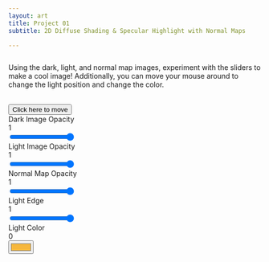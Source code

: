 ```yaml
---
layout: art
title: Project 01
subtitle: 2D Diffuse Shading & Specular Highlight with Normal Maps

---
```


<link href="/assets/css/viza656.css" rel="stylesheet" type = "text/css">
<script src="//code.jquery.com/jquery-1.10.2.js"></script>
<script src="//code.jquery.com/ui/1.11.4/jquery-ui.js"></script>


<div class="container">
  <div class="row">
    <div class="col-lg-12 col-md-12 col-sm-12 col-12 d-flex text-center hidden">
        <div class="column p-4">
  <p>Using the dark, light, and normal map images, experiment with the sliders to make a cool image! Additionally, you can move your mouse around to change the light position and change the color.</p>
      </div>
  </div>
  <br>
    <canvas id="canvas" onmousemove="mouse_position(event)"></canvas>
    <div id="ui">
        <button id="uiheader">Click here to move </button>
        <div class="slider-name"> Dark Image Opacity</div>
        <div class="value">1</div>
        <input id="darkImageOpacity" class="slider" type="range" min="0" max="1" step=".001" value="1" oninput="myFunction(this.id)"> 
            <br>
        <div class="slider-name"> Light Image Opacity</div>
        <div class="value">1</div>
        <input id="lightImageOpacity" class="slider" type="range" min="0" max="1" step=".001" value="1" oninput="myFunction(this.id)">
            <br>
               <div class="slider-name"> Normal Map Opacity</div>
        <div class="value">1</div>
        <input id="normalImageOpacity" class="slider" type="range" min="0" max="1" step=".001" value="1" oninput="myFunction(this.id)">
        <br>
        <div class="slider-name"> Light Edge</div>
        <div class="value">1</div>
        <input id="lightIntensity" class="slider" type="range" min="0" max="1" step=".001" value="1" oninput="myFunction(this.id)">
        <br>
        <div>
          <div class="slider-name"> Light Color</div>
          <div class="value">0 </div>
          <input id="lightColor" class="colorSlider" type="color" value="#f6b73c" oninput="myFunction(this.id)">
        </div>
        <br> 
    </div>
</div>
<!-- vertex shader -->
<script  id="vertex-shader-2d" type="x-shader/x-vertex">#version 300 es
// an attribute is an input (in) to a vertex shader.
// an attribute is an input (in) to a vertex shader.
// It will receive data from a buffer
in vec4 a_position;
in vec2 a_texCoord;

// Used to pass in the resolution of the canvas
uniform vec2 u_resolution;

// Used to pass the texture coordinates to the fragment shader
out vec2 v_texCoord;

//Light
uniform vec3 u_lightWorldPosition;
uniform mat4 u_world;
out vec3 v_surfaceToLight;
 

// all shaders have a main function
void main() {

  // compute the world position of the surface
  vec3 surfaceWorldPosition = (u_world * a_position).xyz;
 
  // compute the vector of the surface to the light
  // and pass it to the fragment shader
  v_surfaceToLight = u_lightWorldPosition;

  // convert the position from pixels to 0.0 to 1.0
  vec2 zeroToOne = a_position.xy / u_resolution;

  // convert from 0->1 to 0->2
  vec2 zeroToTwo = zeroToOne * 2.0;

  // convert from 0->2 to -1->+1 (clipspace)
  vec2 clipSpace = zeroToTwo - 1.0;

float test = dot(vec3(0,0,0), vec3(1,1,1));
  gl_Position = vec4(clipSpace * vec2(1, -1), 0, 1);

  // pass the texCoord to the fragment shader
  // The GPU will interpolate this value between points.
  v_texCoord = a_texCoord;
}
</script>
<!-- fragment shader -->
<script  id="fragment-shader-2d" type="x-shader/x-fragment">#version 300 es
// fragment shaders don't have a default precision so we need
// to pick one. highp is a good default. It means "high precision"
precision highp float;

// our texture
uniform sampler2D u_imageDark;
uniform sampler2D u_imageLight;
uniform sampler2D u_imageNormal;
uniform float f_darkImageOpacity;
uniform float f_lightImageOpacity;
uniform float f_normalImageOpacity;

//light
uniform vec2 u_lightPosition;
uniform vec3 u_lightColor;
uniform float u_lightIntensity;

in vec3 v_surfaceToLight;

 float u_interpolateDistance;



// the texCoords passed in from the vertex shader.
in vec2 v_texCoord;

// we need to declare an output for the fragment shader
out vec4 outColor;

void main() {
u_interpolateDistance = u_lightIntensity;
  
  vec4 colorDark = texture(u_imageDark, v_texCoord) * f_darkImageOpacity;
  vec4 colorLight = texture(u_imageLight, v_texCoord) * f_lightImageOpacity;
  vec4 colorNormal = texture(u_imageNormal, v_texCoord) * f_normalImageOpacity;

//Directional Light
    //The light direction is from the mouse position to orgin.
    vec3 lightDirection =  normalize(vec3(u_lightPosition.x, u_lightPosition.y, 1.0));

  vec4 correctedNormals = colorNormal;
    correctedNormals.x = 2.0 * correctedNormals.x - 1.0;
    correctedNormals.y = 2.0 * correctedNormals.y - 1.0;

    vec3 normalDirection = normalize(vec3(correctedNormals.x, correctedNormals.y, correctedNormals.z));

    float intensity = max(0.0, dot(normalDirection, lightDirection));
    
  vec3 surfaceToLightDirection = normalize(v_surfaceToLight);

    intensity = dot(vec3(colorNormal.rgb), surfaceToLightDirection) * u_lightIntensity;

    float edge1 = 0.5 - u_interpolateDistance/2.0;
    float edge2 = 0.5 + u_interpolateDistance/2.0; 
    intensity = smoothstep(edge1, edge2, intensity);
    
     

  vec4 darkColor = (1.0-intensity) * colorDark;
  vec4 lightColor = (intensity) * colorLight + vec4(u_lightColor, 1);
  outColor = darkColor + lightColor ;
}
</script><!--
for most samples webgl-utils only provides shader compiling/linking and
canvas resizing because why clutter the examples with code that's the same in every sample.
See https://webglfundamentals.org/webgl/lessons/webgl-boilerplate.html
and https://webglfundamentals.org/webgl/lessons/webgl-resizing-the-canvas.html
for webgl-utils, m3, m4, and webgl-lessons-ui.
-->
<script src="https://webgl2fundamentals.org/webgl/resources/m3.js"></script>
<script src="https://webgl2fundamentals.org/webgl/resources/webgl-lessons-ui.js"></script>
<script src="https://webglfundamentals.org/webgl/resources/webgl-utils.js"></script>
<script src="https://webgl2fundamentals.org/webgl/resources/m4.js"></script>
<script src="/assets/js/pr01.js"></script>

<!-- SliderUpdate.js-->
<script>

  function hexToRGB(h) {
  let r = 0, g = 0, b = 0;

  // 3 digits
  if (h.length == 4) {
    r = "0x" + h[1] + h[1];
    g = "0x" + h[2] + h[2];
    b = "0x" + h[3] + h[3];

  // 6 digits
  } else if (h.length == 7) {
    r = "0x" + h[1] + h[2];
    g = "0x" + h[3] + h[4];
    b = "0x" + h[5] + h[6];
  }
  
  array = new Float32Array(3);
  array[0] = r/255;
  array[1] = g/255;
  array[2] = b/255;
  return array;
}

  function myFunction(id)
  {
     //Create variables
      var propertyToModify = id;
      var newValue =document.getElementById(id).value;
      var target =document.getElementById(id).previousElementSibling;

      //Assign value to ui
      target.innerHTML = newValue;

      if(id.toLowerCase().includes("color"))
      {
         //Assign value to variable for frag shader
         window[propertyToModify] = hexToRGB(newValue);
         console.log(hexToRGB(newValue));
      }
      else
      {
         //Assign value to variable for frag shader
      window[propertyToModify] = newValue;
      }
     
   
      //Update Render
      updateNow();
  }
</script>

<!-- Draggable.js-->
<script>
  //TODO figure out why it needs to be a button to be dragged. Most likely has to do with z-depth?
  // Make the DIV element draggable:
dragElement(document.getElementById("ui"));

function dragElement(elmnt) {
var pos1 = 0, pos2 = 0, pos3 = 0, pos4 = 0;
if (document.getElementById(elmnt.id + "header")) {
  // if present, the header is where you move the DIV from:
  document.getElementById(elmnt.id + "header").onmousedown = dragMouseDown;
} else {
  // otherwise, move the DIV from anywhere inside the DIV:
  elmnt.onmousedown = dragMouseDown;
}

function dragMouseDown(f) {
  e = f;
  e.preventDefault();
  // get the mouse cursor position at startup:
  pos3 = e.clientX;
  pos4 = e.clientY;
  document.onmouseup = closeDragElement;
  // call a function whenever the cursor moves:
  document.onmousemove = elementDrag;
}

function elementDrag(e) {
  e = e;
  e.preventDefault();
  // calculate the new cursor position:
  pos1 = pos3 - e.clientX;
  pos2 = pos4 - e.clientY;
  pos3 = e.clientX;
  pos4 = e.clientY;
  // set the element's new position:
  elmnt.style.top = (elmnt.offsetTop - pos2) + "px";
  elmnt.style.left = (elmnt.offsetLeft - pos1) + "px";
}

function closeDragElement() {
  // stop moving when mouse button is released:
  document.onmouseup = null;
  document.onmousemove = null;
}
}
</script>

<!--SaveFile.js-->
<script>

</script>

<!-- Mouse Tracking-->
<script>
  function mouse_position(e)
  {
    //https://stackoverflow.com/questions/42309715/how-to-correctly-pass-mouse-coordinates-to-webgl
    var pos = getNoPaddingNoBorderCanvasRelativeMousePosition(e, gl.canvas);
  // pos is in pixel coordinates for the canvas.
  // so convert to WebGL clip space coordinates
    mousex = e.clientX;
  mousey = e.clientY;

  mousex = (mousex - gl.canvas.width/2);
  mousey = -1.0 * (mousey - gl.canvas.height/2);
  var coor = "Coordinates: (" + mousex + "," + mousey + ")";

  console.log(coor);

  const x = pos.x / gl.canvas.width  *  2 - 1;
  const y = pos.y / gl.canvas.height * -2 + 1;
     mousePosition[0] = mousex;
     mousePosition[1] = mousey;
     mousePosition[2] = 0;
     
    updateNow();
  }
</script>